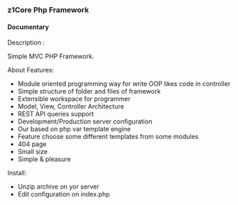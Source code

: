 ### z1Core Php Framework

#### Documentary
Description : 

Simple MVC PHP Framework.

About Features: 

* Module oriented programming way for write OOP likes code in controller
* Simple structure of folder and files of framework
* Extensible workspace for programmer
* Model, View, Controller Architecture
* REST API queries support
* Development/Production server configuration 
* Our based on php var template engine
* Feature choose some different templates from some modules
* 404 page
* Small size 
* Simple & pleasure 


Install:

* Unzip archive on yor server
* Edit configuration on index.php